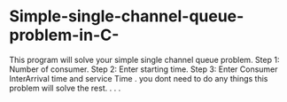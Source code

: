 # Simple-single-channel-queue-problem-in-C-
This program will solve your simple single channel queue problem.   Step 1:  Number of consumer.  Step 2: Enter starting time. Step 3: Enter Consumer InterArrival time and service Time .   you dont need to do any things this problem will solve the rest. . . . 

